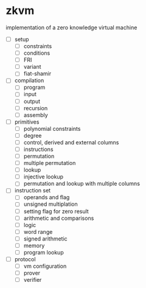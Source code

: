 # zkvm
implementation of a zero knowledge virtual machine
- [ ] setup
  - [ ] constraints
  - [ ] conditions
  - [ ] FRI
  - [ ] variant
  - [ ] fiat-shamir
- [ ] compilation
  - [ ] program
  - [ ] input
  - [ ] output
  - [ ] recursion
  - [ ] assembly
- [ ] primitives
  - [ ] polynomial constraints
  - [ ] degree
  - [ ] control, derived and external columns
  - [ ] instructions
  - [ ] permutation
  - [ ] multiple permutation
  - [ ] lookup
  - [ ] injective lookup
  - [ ] permutation and lookup with multiple columns
- [ ] instruction set
  - [ ] operands and flag
  - [ ] unsigned multiplation
  - [ ] setting flag for zero result
  - [ ] arithmetic and comparisons
  - [ ] logic
  - [ ] word range
  - [ ] signed arithmetic
  - [ ] memory
  - [ ] program lookup
- [ ] protocol
  - [ ] vm configuration
  - [ ] prover
  - [ ] verifier
